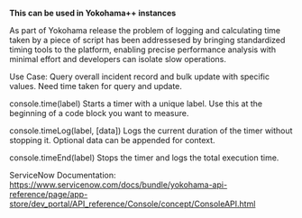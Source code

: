 **This can be used in Yokohama++ instances**

As part of Yokohama release the problem of logging and calculating time taken by a piece of script has been addressesed by bringing standardized timing tools to the platform, enabling precise performance analysis with minimal effort and developers can isolate slow operations.

Use Case: Query overall incident record and bulk update with specific values. Need time taken for query and update.


​console.time(label)
   Starts a timer with a unique label. Use this at the beginning of a code block you want to measure.  
 
​console.timeLog(label, [data])
   Logs the current duration of the timer without stopping it. Optional data can be appended for context.  
 
​console.timeEnd(label)
   Stops the timer and logs the total execution time. 

ServiceNow Documentation: https://www.servicenow.com/docs/bundle/yokohama-api-reference/page/app-store/dev_portal/API_reference/Console/concept/ConsoleAPI.html
